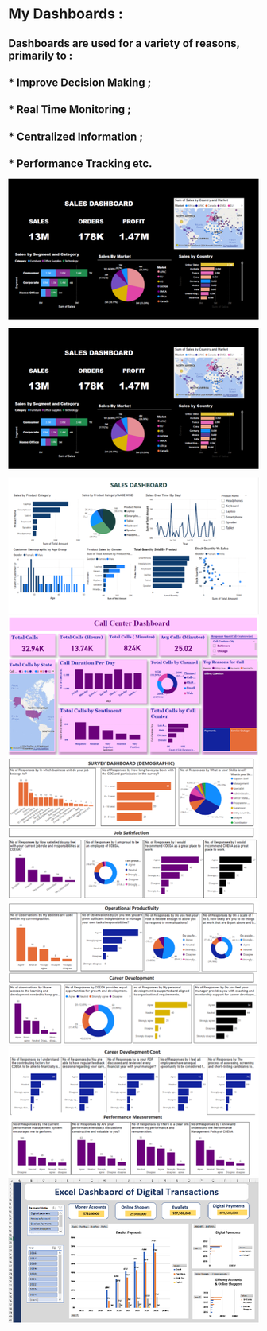 # My Dashboards :

## Dashboards are used for a variety of reasons, primarily to :

## * Improve Decision Making ;
## * Real Time Monitoring ;
## * Centralized Information ;
## * Performance Tracking etc.

<img src='https://raw.githubusercontent.com/alicapri02/ALI_ISMAIL/main/My%20DASHBOARD.png' />

[![Watch the video](https://raw.githubusercontent.com/alicapri02/ALI_ISMAIL/main/My%20DASHBOARD.png)](https://www.youtube.com/watch?v=hO2GD4PdNGw)


<img src='https://github.com/alicapri02/ALI_ISMAIL/blob/main/Sales%20Dashboard%202.png' />
<img src='https://github.com/alicapri02/ALI_ISMAIL/blob/main/Call%20Center%20Dashboard.png' />
<img src='https://github.com/alicapri02/ALI_ISMAIL/blob/main/Survey%20Dashboard%20part(a).png' />
<img src='https://github.com/alicapri02/ALI_ISMAIL/blob/main/Survey%20Dashboard%20part%20(b).png' />
<img src='https://github.com/alicapri02/ALI_ISMAIL/blob/main/Survey%20Dashbaord%20(Part%20c).png' />
<img src='https://github.com/alicapri02/ALI_ISMAIL/blob/main/Excel%20Dashboard.png' />

